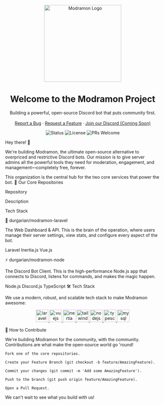 <p align="center">
<img src="https://www.google.com/search?q=https://raw.githubusercontent.com/user-attachments/assets/1922998a-40a2-4820-a612-e568fdc9d311/Modramon-Logo.png" alt="Modramon Logo" width="250"/>
</p>

<h1 align="center">Welcome to the Modramon Project</h1>

<p align="center">
Building a powerful, open-source Discord bot that puts community first.
<br />
<br />
<a href="https://www.google.com/search?q=https://github.com/durgarian/modramon-laravel/issues">Report a Bug</a>
·
<a href="https://www.google.com/search?q=https://github.com/durgarian/modramon-laravel/issues">Request a Feature</a>
·
<a href="#">Join our Discord (Coming Soon)</a>
</p>

<p align="center">
<img src="https://www.google.com/search?q=https://img.shields.io/badge/status-in%2520development-blue%3Fstyle%3Dfor-the-badge" alt="Status" />
<img src="https://www.google.com/search?q=https://img.shields.io/github/license/durgarian/modramon-laravel%3Fstyle%3Dfor-the-badge" alt="License" />
<img src="https://www.google.com/search?q=https://img.shields.io/badge/PRs-welcome-brightgreen%3Fstyle%3Dfor-the-badge" alt="PRs Welcome" />
</p>
Hey there! 👋

We're building Modramon, the ultimate open-source alternative to overpriced and restrictive Discord bots. Our mission is to give server admins all the powerful tools they need for moderation, engagement, and management—completely free, forever.

This organization is the central hub for the two core services that power the bot.
🚀 Our Core Repositories

Repository
	

Description
	

Tech Stack

🤖 durgarian/modramon-laravel
	

The Web Dashboard & API. This is the brain of the operation, where users manage their server settings, view stats, and configure every aspect of the bot.
	

Laravel Inertia.js Vue.js

⚡ durgarian/modramon-node
	

The Discord Bot Client. This is the high-performance Node.js app that connects to Discord, listens for commands, and makes the magic happen.
	

Node.js Discord.js TypeScript
🛠️ Tech Stack

We use a modern, robust, and scalable tech stack to make Modramon awesome:

<p align="center">
<a href="https://laravel.com" target="_blank" rel="noreferrer"> <img src="https://www.google.com/search?q=https://raw.githubusercontent.com/devicons/devicon/master/icons/laravel/laravel-plain-wordmark.svg" alt="laravel" width="40" height="40"/> </a>
<a href="https://vuejs.org/" target="_blank" rel="noreferrer"> <img src="https://www.google.com/search?q=https://raw.githubusercontent.com/devicons/devicon/master/icons/vuejs/vuejs-original-wordmark.svg" alt="vuejs" width="40" height="40"/> </a>
<a href="https://inertiajs.com/" target="_blank" rel="noreferrer"> <img src="https://www.google.com/search?q=https://raw.githubusercontent.com/devicons/devicon/master/icons/figma/figma-original.svg" alt="inertia" width="40" height="40"/> </a> <!-- Using Figma as a placeholder for Inertia -->
<a href="https://tailwindcss.com/" target="_blank" rel="noreferrer"> <img src="https://www.google.com/search?q=https://raw.githubusercontent.com/devicons/devicon/master/icons/tailwindcss/tailwindcss-original-wordmark.svg" alt="tailwind" width="40" height="40"/> </a>
<a href="https://nodejs.org" target="_blank" rel="noreferrer"> <img src="https://www.google.com/search?q=https://raw.githubusercontent.com/devicons/devicon/master/icons/nodejs/nodejs-original-wordmark.svg" alt="nodejs" width="40" height="40"/> </a>
<a href="https://www.typescriptlang.org/" target="_blank" rel="noreferrer"> <img src="https://www.google.com/search?q=https://raw.githubusercontent.com/devicons/devicon/master/icons/typescript/typescript-original.svg" alt="typescript" width="40" height="40"/> </a>
<a href="https://www.mysql.com/" target="_blank" rel="noreferrer"> <img src="https://www.google.com/search?q=https://raw.githubusercontent.com/devicons/devicon/master/icons/mysql/mysql-original-wordmark.svg" alt="mysql" width="40" height="40"/> </a>
</p>
🤝 How to Contribute

We're building Modramon for the community, with the community. Contributions are what make the open-source world go 'round!

    Fork one of the core repositories.

    Create your Feature Branch (git checkout -b feature/AmazingFeature).

    Commit your changes (git commit -m 'Add some AmazingFeature').

    Push to the branch (git push origin feature/AmazingFeature).

    Open a Pull Request.

We can't wait to see what you build with us!
